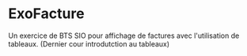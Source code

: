 # ExoFacture
Un exercice de BTS SIO pour affichage de factures avec l'utilisation de tableaux. (Dernier cour introdutction au tableaux)
